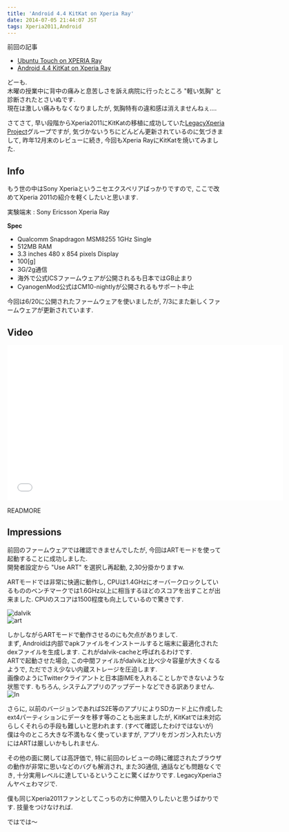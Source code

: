 ```yaml
---
title: 'Android 4.4 KitKat on Xperia Ray'
date: 2014-07-05 21:44:07 JST
tags: Xperia2011,Android
---
```

前回の記事

* [Ubuntu Touch on XPERIA Ray](http://tosainu.wktk.so/view/295)
* [Android 4.4 KitKat on Xperia Ray](http://tosainu.wktk.so/view/333)

どーも.  
木曜の授業中に背中の痛みと息苦しさを訴え病院に行ったところ "軽い気胸" と診断されたとさいぬです.  
現在は激しい痛みもなくなりましたが, 気胸特有の違和感は消えませんねぇ....

さてさて, 早い段階からXperia2011にKitKatの移植に成功していた[LegacyXperia Project](http://legacyxperia.github.io/)グループですが, 気づかないうちにどんどん更新されているのに気づきまして, 昨年12月末のレビューに続き, 今回もXperia RayにKitKatを焼いてみました.

## Info

もう世の中はSony Xperiaというニセエクスペリアばっかりですので, ここで改めてXperia 2011の紹介を軽くしたいと思います.

実験端末
:   Sony Ericsson Xperia Ray

**Spec**

* Qualcomm Snapdragon MSM8255 1GHz Single
* 512MB RAM
* 3.3 inches 480 x 854 pixels Display
* 100[g]
* 3G/2g通信
* 海外で公式ICSファームウェアが公開されるも日本ではGB止まり
* CyanogenMod公式はCM10-nightlyが公開されるもサポート中止

今回は6/20に公開されたファームウェアを使いましたが, 7/3にまた新しくファームウェアが更新されています.

## Video

<div class="video"><iframe width="640" height="360" src="//www.youtube.com/embed/OK8Kvb9O10U?rel=0" frameborder="0" allowfullscreen></iframe></div>

READMORE

## Impressions

前回のファームウェアでは確認できませんでしたが, 今回はARTモードを使って起動することに成功しました.  
開発者設定から "Use ART" を選択し再起動, 2,30分掛かりますw.

ARTモードでは非常に快適に動作し, CPUは1.4GHzにオーバークロックしているもののベンチマークでは1.6GHz以上に相当するほどのスコアを出すことが出来ました. CPUのスコアは1500程度も向上しているので驚きです.

![dalvik](https://lh5.googleusercontent.com/-U-jK-6jrSw4/U7fr8excTHI/AAAAAAAADYQ/HlEWnPXXPUg/s800/Screenshot_2014-06-30-21-14-51.png "dalvik")  
![art](https://lh6.googleusercontent.com/-mTQVqCVBEO4/U7fr8qPsuqI/AAAAAAAADYU/yVXi0MXThWs/s800/Screenshot_2014-06-30-21-37-08.png "art")

しかしながらARTモードで動作させるのにも欠点がありまして.  
まず, Androidは内部でapkファイルをインストールすると端末に最適化されたdexファイルを生成します. これがdalvik-cacheと呼ばれるわけです.  
ARTで起動させた場合, この中間ファイルがdalvikと比べ少々容量が大きくなるようで, ただでさえ少ない内蔵ストレージを圧迫します.  
画像のようにTwitterクライアントと日本語IMEを入れることしかできないような状態です. もちろん, システムアプリのアップデートなどできる訳ありません.  
![In](https://lh5.googleusercontent.com/-Ls1WEFi1tL8/U7fuoK6x7hI/AAAAAAAADYg/5yRvWksJLE0/s800/Screenshot_2014-07-04-10-17-00.png "In")

さらに, 以前のバージョンであればS2E等のアプリによりSDカード上に作成したext4パーティションにデータを移す等のことも出来ましたが, KitKatでは未対応らしくそれらの手段も難しいと思われます. (すべて確認したわけではないが)  
僕は今のところ大きな不満もなく使っていますが, アプリをガンガン入れたい方にはARTは厳しいかもしれません.

その他の面に関しては高評価で, 特に前回のレビューの時に確認されたブラウザの動作が非常に思いなどのバグも解消され, また3G通信, 通話なども問題なくでき, 十分実用レベルに達しているということに驚くばかりです. LegacyXperiaさんヤベェわマジで.

僕も同じXperia2011ファンとしてこっちの方に仲間入りしたいと思うばかりです. 技量をつけなければ.

ではでは〜

